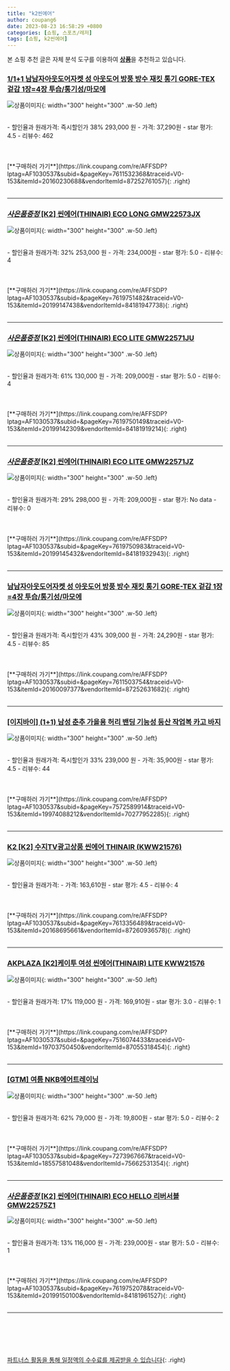 ```yaml
---
title: "k2씬에어"
author: coupang6
date: 2023-08-23 16:58:29 +0800
categories: [쇼핑, 스포츠/레저]
tags: [쇼핑, k2씬에어]
---
```


본 쇼핑 추천 글은 자체 분석 도구를 이용하여 [**상품**](https://link.coupang.com/a/bao1ui)을 추천하고 있습니다.

### [1/1+1 남남자아웃도어자켓 성 아웃도어 방풍 방수 재킷 통기 GORE-TEX 겉감 1장=4장 투습/통기성/마모에](https://link.coupang.com/re/AFFSDP?lptag=AF1030537&subid=&pageKey=7611532368&traceid=V0-153&itemId=20160230688&vendorItemId=87252761057)

![상품이미지](https://thumbnail7.coupangcdn.com/thumbnails/remote/230x230ex/image/vendor_inventory/ed3f/ac7dcd5ddcf02fcd57282d8a518b765ab829604841eff4f0bbb24d715057.png){: width="300" height="300" .w-50 .left}


<br>
- 할인율과 원래가격: 즉시할인가 38%  293,000   원
- 가격: 37,290원
- star 평가: 4.5
- 리뷰수: 462
<br>
<br>
<br>
<br>
[**구매하러 가기**](https://link.coupang.com/re/AFFSDP?lptag=AF1030537&subid=&pageKey=7611532368&traceid=V0-153&itemId=20160230688&vendorItemId=87252761057){: .right}
<br>
<br>

---

### [*사은품증정* [K2] 씬에어(THINAIR) ECO LONG GMW22573JX](https://link.coupang.com/re/AFFSDP?lptag=AF1030537&subid=&pageKey=7619751482&traceid=V0-153&itemId=20199147438&vendorItemId=84181947738)

![상품이미지](https://thumbnail7.coupangcdn.com/thumbnails/remote/230x230ex/image/vendor_inventory/d8fc/f3f7d76bd2ed4d60c2e2c6009fb2d60bd0326ab4ced403c0942510dd06be.jpg){: width="300" height="300" .w-50 .left}


<br>
- 할인율과 원래가격: 32%  253,000   원
- 가격: 234,000원
- star 평가: 5.0
- 리뷰수: 4
<br>
<br>
<br>
<br>
[**구매하러 가기**](https://link.coupang.com/re/AFFSDP?lptag=AF1030537&subid=&pageKey=7619751482&traceid=V0-153&itemId=20199147438&vendorItemId=84181947738){: .right}
<br>
<br>

---

### [*사은품증정* [K2] 씬에어(THINAIR) ECO LITE GMW22571JU](https://link.coupang.com/re/AFFSDP?lptag=AF1030537&subid=&pageKey=7619750149&traceid=V0-153&itemId=20199142309&vendorItemId=84181919214)

![상품이미지](https://thumbnail9.coupangcdn.com/thumbnails/remote/230x230ex/image/vendor_inventory/61d7/b4165293ddb8beb62a0cf21c7c61fe7dd69fce6f090c8058974979e5e583.jpg){: width="300" height="300" .w-50 .left}


<br>
- 할인율과 원래가격: 61%  130,000   원
- 가격: 209,000원
- star 평가: 5.0
- 리뷰수: 4
<br>
<br>
<br>
<br>
[**구매하러 가기**](https://link.coupang.com/re/AFFSDP?lptag=AF1030537&subid=&pageKey=7619750149&traceid=V0-153&itemId=20199142309&vendorItemId=84181919214){: .right}
<br>
<br>

---

### [*사은품증정* [K2] 씬에어(THINAIR) ECO LITE GMW22571JZ](https://link.coupang.com/re/AFFSDP?lptag=AF1030537&subid=&pageKey=7619750983&traceid=V0-153&itemId=20199145432&vendorItemId=84181932943)

![상품이미지](https://thumbnail9.coupangcdn.com/thumbnails/remote/230x230ex/image/vendor_inventory/049e/a95618fdab627997333f3cb26837f447138f486f97a08b18df2de112aabc.jpg){: width="300" height="300" .w-50 .left}


<br>
- 할인율과 원래가격: 29%  298,000   원
- 가격: 209,000원
- star 평가: No data
- 리뷰수: 0
<br>
<br>
<br>
<br>
[**구매하러 가기**](https://link.coupang.com/re/AFFSDP?lptag=AF1030537&subid=&pageKey=7619750983&traceid=V0-153&itemId=20199145432&vendorItemId=84181932943){: .right}
<br>
<br>

---

### [남남자아웃도어자켓 성 아웃도어 방풍 방수 재킷 통기 GORE-TEX 겉감 1장=4장 투습/통기성/마모에](https://link.coupang.com/re/AFFSDP?lptag=AF1030537&subid=&pageKey=7611503754&traceid=V0-153&itemId=20160097377&vendorItemId=87252631682)

![상품이미지](https://thumbnail10.coupangcdn.com/thumbnails/remote/230x230ex/image/vendor_inventory/e3fc/ffae137ab58cc0cc0d277fed7bd23825fb7e0cb5d042cc523716b9192bfe.png){: width="300" height="300" .w-50 .left}


<br>
- 할인율과 원래가격: 즉시할인가 43%  309,000   원
- 가격: 24,290원
- star 평가: 4.5
- 리뷰수: 85
<br>
<br>
<br>
<br>
[**구매하러 가기**](https://link.coupang.com/re/AFFSDP?lptag=AF1030537&subid=&pageKey=7611503754&traceid=V0-153&itemId=20160097377&vendorItemId=87252631682){: .right}
<br>
<br>

---

### [[이지바이] (1+1) 남성 춘추 가을용 허리 밴딩 기능성 등산 작업복 카고 바지](https://link.coupang.com/re/AFFSDP?lptag=AF1030537&subid=&pageKey=7572589914&traceid=V0-153&itemId=19974088212&vendorItemId=70277952285)

![상품이미지](https://thumbnail8.coupangcdn.com/thumbnails/remote/230x230ex/image/vendor_inventory/7da2/110c166f1be466ea78443542003c78b529873883f4557747d6086ea0c75b.jpg){: width="300" height="300" .w-50 .left}


<br>
- 할인율과 원래가격: 즉시할인가 33%  239,000   원
- 가격: 35,900원
- star 평가: 4.5
- 리뷰수: 44
<br>
<br>
<br>
<br>
[**구매하러 가기**](https://link.coupang.com/re/AFFSDP?lptag=AF1030537&subid=&pageKey=7572589914&traceid=V0-153&itemId=19974088212&vendorItemId=70277952285){: .right}
<br>
<br>

---

### [K2 [K2] 수지TV광고상품 씬에어 THINAIR (KWW21576)](https://link.coupang.com/re/AFFSDP?lptag=AF1030537&subid=&pageKey=7613356489&traceid=V0-153&itemId=20168695661&vendorItemId=87260936578)

![상품이미지](https://thumbnail10.coupangcdn.com/thumbnails/remote/230x230ex/image/vendor_inventory/36d6/0268dc3eb71c7229c8de6b1bd13b457e3b7a9812bfcf40e1d1d3d72653cb.jpg){: width="300" height="300" .w-50 .left}


<br>
- 할인율과 원래가격: 
- 가격: 163,610원
- star 평가: 4.5
- 리뷰수: 4
<br>
<br>
<br>
<br>
[**구매하러 가기**](https://link.coupang.com/re/AFFSDP?lptag=AF1030537&subid=&pageKey=7613356489&traceid=V0-153&itemId=20168695661&vendorItemId=87260936578){: .right}
<br>
<br>

---

### [AKPLAZA [K2]케이투 여성 씬에어(THINAIR) LITE KWW21576](https://link.coupang.com/re/AFFSDP?lptag=AF1030537&subid=&pageKey=7516074433&traceid=V0-153&itemId=19703750450&vendorItemId=87055318454)

![상품이미지](https://thumbnail6.coupangcdn.com/thumbnails/remote/230x230ex/image/vendor_inventory/f628/d46c07f2ca4bbd039748da70a7547bec85f0f6ee31a454732b8c7613ff77.jpg){: width="300" height="300" .w-50 .left}


<br>
- 할인율과 원래가격: 17%  119,000   원
- 가격: 169,910원
- star 평가: 3.0
- 리뷰수: 1
<br>
<br>
<br>
<br>
[**구매하러 가기**](https://link.coupang.com/re/AFFSDP?lptag=AF1030537&subid=&pageKey=7516074433&traceid=V0-153&itemId=19703750450&vendorItemId=87055318454){: .right}
<br>
<br>

---

### [[GTM] 여름 NKB에어트레이닝](https://link.coupang.com/re/AFFSDP?lptag=AF1030537&subid=&pageKey=7273967667&traceid=V0-153&itemId=18557581048&vendorItemId=75662531354)

![상품이미지](https://thumbnail10.coupangcdn.com/thumbnails/remote/230x230ex/image/vendor_inventory/732e/9fec39e9adf61d68947fcd45d9531d009b7864910ce5689c8e58428d6a38.jpg){: width="300" height="300" .w-50 .left}


<br>
- 할인율과 원래가격: 62%  79,000   원
- 가격: 19,800원
- star 평가: 5.0
- 리뷰수: 2
<br>
<br>
<br>
<br>
[**구매하러 가기**](https://link.coupang.com/re/AFFSDP?lptag=AF1030537&subid=&pageKey=7273967667&traceid=V0-153&itemId=18557581048&vendorItemId=75662531354){: .right}
<br>
<br>

---

### [*사은품증정* [K2] 씬에어(THINAIR) ECO HELLO 리버서블 GMW22575Z1](https://link.coupang.com/re/AFFSDP?lptag=AF1030537&subid=&pageKey=7619752078&traceid=V0-153&itemId=20199150100&vendorItemId=84181961527)

![상품이미지](https://thumbnail10.coupangcdn.com/thumbnails/remote/230x230ex/image/vendor_inventory/ae22/01c989c8ed5783dc051ebfa42ea2cf318f537ec2c862601ce1a3f70b27e2.jpg){: width="300" height="300" .w-50 .left}


<br>
- 할인율과 원래가격: 13%  116,000   원
- 가격: 239,000원
- star 평가: 5.0
- 리뷰수: 1
<br>
<br>
<br>
<br>
[**구매하러 가기**](https://link.coupang.com/re/AFFSDP?lptag=AF1030537&subid=&pageKey=7619752078&traceid=V0-153&itemId=20199150100&vendorItemId=84181961527){: .right}
<br>
<br>

---
<br><br><br><br><br> [파트너스 활동을 통해 일정액의 수수료를 제공받을 수 있습니다](https://link.coupang.com/a/bao1ui){: .right}